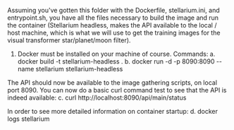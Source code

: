 Assuming you've gotten this folder with the Dockerfile, stellarium.ini, and entrypoint.sh,
you have all the files necessary to build the image and run the container (Stellarium headless,
makes the API available to the local / host machine, which is what we will use to get the training images
for the visual transformer star/planet/moon filter).

1.  Docker must be installed on your machine of course.
Commands:
a.  docker build -t stellarium-headless .
b.  docker run -d -p 8090:8090 --name stellarium stellarium-headless

The API should now be available to the image gathering scripts, on local port 8090.
You can now do a basic curl command test to see that the API is indeed available:
c.  curl http://localhost:8090/api/main/status

In order to see more detailed information on container startup:
d.  docker logs stellarium
